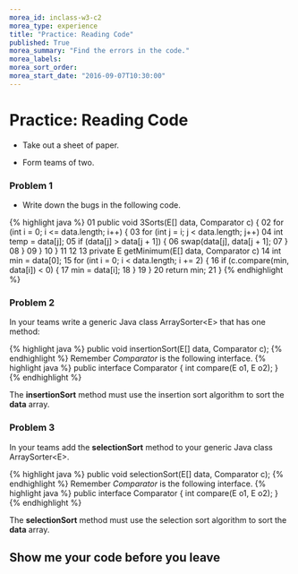 ```yaml
---
morea_id: inclass-w3-c2
morea_type: experience
title: "Practice: Reading Code"
published: True
morea_summary: "Find the errors in the code."
morea_labels:
morea_sort_order:
morea_start_date: "2016-09-07T10:30:00"
---
```


# Practice: Reading Code

* Take out a sheet of paper.

* Form teams of two.

### Problem 1

* Write down the bugs in the following code.

{% highlight java %}
01   public void 3Sorts(E[] data, Comparator<E> c) {
02     for (int i = 0; i <= data.length; i++) {
03       for (int j = i; j < data.length; j++) 
04         int temp = data[j];
05         if (data[j] > data[j + 1]) {
06           swap(data[j], data[j + 1];
07         }
08       }
09     }
10   }
11
12
13   private E getMinimum(E[] data, Comparator<E> c)
14     int min = data[0];
15     for (int i = 0; i < data.length; i += 2) {
16       if (c.compare(min, data[i]) < 0) {
17         min = data[i];
18       }
19     }
20     return min;
21   }
{% endhighlight %}

### Problem 2

In your teams write a generic Java class ArraySorter&lt;E&gt; that has one method:

{% highlight java %}
public void insertionSort(E[] data, Comparator<E> c);
{% endhighlight %}
Remember *Comparator* is the following interface.
{% highlight java %}
public interface Comparator<E> {
  int compare(E o1, E o2);
}
{% endhighlight %}

The **insertionSort** method must use the insertion sort algorithm to sort the **data** array.

### Problem 3

In your teams add the **selectionSort** method to your generic Java class ArraySorter&lt;E&gt;.

{% highlight java %}
public void selectionSort(E[] data, Comparator<E> c);
{% endhighlight %}
Remember *Comparator* is the following interface.
{% highlight java %}
public interface Comparator<E> {
  int compare(E o1, E o2);
}
{% endhighlight %}

The **selectionSort** method must use the selection sort algorithm to sort the **data** array.


## Show me your code before you leave

